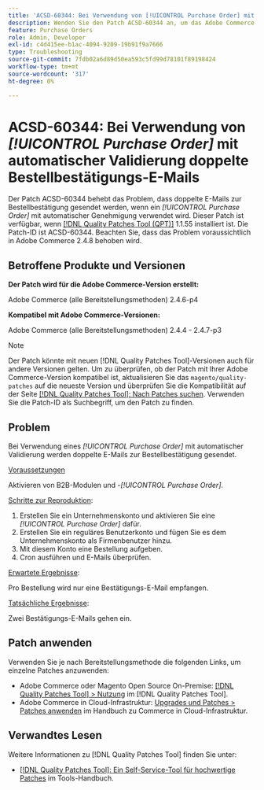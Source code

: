 ```yaml
---
title: 'ACSD-60344: Bei Verwendung von [!UICONTROL Purchase Order] mit automatischer Validierung doppelte Bestellbestätigungs-E-Mails'
description: Wenden Sie den Patch ACSD-60344 an, um das Adobe Commerce-Problem zu beheben, bei dem doppelte E-Mails zur Bestellbestätigung gesendet werden, wenn ein [!UICONTROL Purchase Order] mit automatischer Genehmigung verwendet wird.
feature: Purchase Orders
role: Admin, Developer
exl-id: c4d415ee-b1ac-4094-9209-19b91f9a7666
type: Troubleshooting
source-git-commit: 7fdb02a6d89d50ea593c5fd99d78101f89198424
workflow-type: tm+mt
source-wordcount: '317'
ht-degree: 0%

---
```


# ACSD-60344: Bei Verwendung von *[!UICONTROL Purchase Order]* mit automatischer Validierung doppelte Bestellbestätigungs-E-Mails

Der Patch ACSD-60344 behebt das Problem, dass doppelte E-Mails zur Bestellbestätigung gesendet werden, wenn ein *[!UICONTROL Purchase Order]* mit automatischer Genehmigung verwendet wird. Dieser Patch ist verfügbar, wenn [[!DNL Quality Patches Tool (QPT)]](/help/tools/quality-patches-tool/quality-patches-tool-to-self-serve-quality-patches.md) 1.1.55 installiert ist. Die Patch-ID ist ACSD-60344. Beachten Sie, dass das Problem voraussichtlich in Adobe Commerce 2.4.8 behoben wird.

## Betroffene Produkte und Versionen

**Der Patch wird für die Adobe Commerce-Version erstellt:**

Adobe Commerce (alle Bereitstellungsmethoden) 2.4.6-p4

**Kompatibel mit Adobe Commerce-Versionen:**

Adobe Commerce (alle Bereitstellungsmethoden) 2.4.4 - 2.4.7-p3


>[!NOTE]
>
>Der Patch könnte mit neuen [!DNL Quality Patches Tool]-Versionen auch für andere Versionen gelten. Um zu überprüfen, ob der Patch mit Ihrer Adobe Commerce-Version kompatibel ist, aktualisieren Sie das `magento/quality-patches` auf die neueste Version und überprüfen Sie die Kompatibilität auf der Seite [[!DNL Quality Patches Tool]: Nach Patches suchen](https://experienceleague.adobe.com/tools/commerce-quality-patches/index.html). Verwenden Sie die Patch-ID als Suchbegriff, um den Patch zu finden.

## Problem

Bei Verwendung eines *[!UICONTROL Purchase Order]* mit automatischer Validierung werden doppelte E-Mails zur Bestellbestätigung gesendet.

<u>Voraussetzungen</u>

Aktivieren von B2B-Modulen und -*[!UICONTROL Purchase Order]*.

<u>Schritte zur Reproduktion</u>:

1. Erstellen Sie ein Unternehmenskonto und aktivieren Sie eine *[!UICONTROL Purchase Order]* dafür.
1. Erstellen Sie ein reguläres Benutzerkonto und fügen Sie es dem Unternehmenskonto als Firmenbenutzer hinzu.
1. Mit diesem Konto eine Bestellung aufgeben.
1. Cron ausführen und E-Mails überprüfen.

<u>Erwartete Ergebnisse</u>:

Pro Bestellung wird nur eine Bestätigungs-E-Mail empfangen.

<u>Tatsächliche Ergebnisse</u>:

Zwei Bestätigungs-E-Mails gehen ein.

## Patch anwenden

Verwenden Sie je nach Bereitstellungsmethode die folgenden Links, um einzelne Patches anzuwenden:

* Adobe Commerce oder Magento Open Source On-Premise: [[!DNL Quality Patches Tool] > Nutzung](/help/tools/quality-patches-tool/usage.md) im [!DNL Quality Patches Tool].
* Adobe Commerce in Cloud-Infrastruktur: [Upgrades und Patches > Patches anwenden](https://experienceleague.adobe.com/docs/commerce-cloud-service/user-guide/develop/upgrade/apply-patches.html) im Handbuch zu Commerce in Cloud-Infrastruktur.


## Verwandtes Lesen

Weitere Informationen zu [!DNL Quality Patches Tool] finden Sie unter:

* [[!DNL Quality Patches Tool]: Ein Self-Service-Tool für hochwertige Patches](/help/tools/quality-patches-tool/quality-patches-tool-to-self-serve-quality-patches.md) im Tools-Handbuch.
